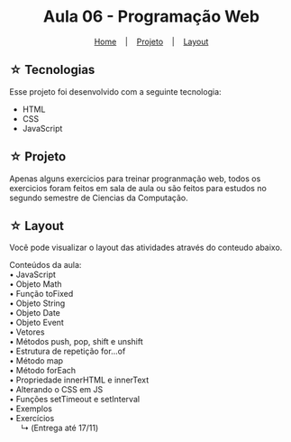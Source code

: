 <h1 align="center">Aula 06 - Programação Web</h1>

<p align="center">
  <a href="https://github.com/https-shini/pw-2s" >Home</a>
  &nbsp;&nbsp;&nbsp;|&nbsp;&nbsp;&nbsp;
  <a href="#-projeto">Projeto</a>
  &nbsp;&nbsp;&nbsp;|&nbsp;&nbsp;&nbsp;
  <a href="#-layout">Layout</a>
</p>

## ☆ Tecnologias

Esse projeto foi desenvolvido com a seguinte tecnologia:
- HTML
- CSS
- JavaScript

## ☆ Projeto
Apenas alguns exercicios para treinar progranmação web, todos os exercicios foram feitos em sala de aula ou são feitos para estudos no segundo semestre de Ciencias da Computação.
## ☆ Layout

Você pode visualizar o layout das atividades através do conteudo abaixo.<br>

Conteúdos da aula: <br>
• JavaScript <br>
• Objeto Math <br>
• Função toFixed <br>
• Objeto String <br>
• Objeto Date <br>
• Objeto Event <br>
• Vetores <br>
• Métodos push, pop, shift e unshift <br>
• Estrutura de repetição for...of <br>
• Método map <br>
• Método forEach <br>
• Propriedade innerHTML e innerText <br>
• Alterando o CSS em JS <br>
• Funções setTimeout e setInterval <br>
• Exemplos <br>
• Exercícios <br>
⠀⠀↳ (Entrega até 17/11)
